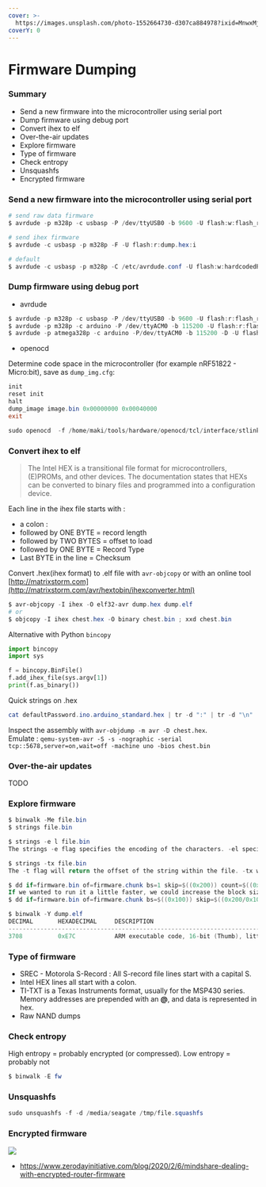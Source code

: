 ```yaml
---
cover: >-
  https://images.unsplash.com/photo-1552664730-d307ca884978?ixid=MnwxMjA3fDB8MHxwaG90by1wYWdlfHx8fGVufDB8fHx8&ixlib=rb-1.2.1&auto=format&fit=crop&w=2970&q=80
coverY: 0
---
```


# Firmware Dumping

### Summary

* Send a new firmware into the microcontroller using serial port
* Dump firmware using debug port
* Convert ihex to elf
* Over-the-air updates
* Explore firmware
* Type of firmware
* Check entropy
* Unsquashfs
* Encrypted firmware

### Send a new firmware into the microcontroller using serial port

```powershell
# send raw data firmware
$ avrdude -p m328p -c usbasp -P /dev/ttyUSB0 -b 9600 -U flash:w:flash_raw.bin

# send ihex firmware
$ avrdude -c usbasp -p m328p -F -U flash:r:dump.hex:i

# default
$ avrdude -c usbasp -p m328p -C /etc/avrdude.conf -U flash:w:hardcodedPassword.ino.arduino_standard.hex
```

### Dump firmware using debug port

* avrdude

```powershell
$ avrdude -p m328p -c usbasp -P /dev/ttyUSB0 -b 9600 -U flash:r:flash_raw.bin:r
$ avrdude -p m328p -c arduino -P /dev/ttyACM0 -b 115200 -U flash:r:flash_raw.bin:r
$ avrdude -p atmega328p -c arduino -P/dev/ttyACM0 -b 115200 -D -U flash:r:program.bin:r -F -v 
```

* openocd

Determine code space in the microcontroller (for example nRF51822 - Micro:bit), save as `dump_img.cfg`:

```powershell
init
reset init
halt
dump_image image.bin 0x00000000 0x00040000
exit
```

```powershell
sudo openocd  -f /home/maki/tools/hardware/openocd/tcl/interface/stlink-v2-1.cfg -f /home/maki/tools/hardware/openocd/tcl/target/nrf51.cfg -f dump_fw.cfg
```

### Convert ihex to elf

> The Intel HEX is a transitional file format for microcontrollers, (E)PROMs, and other devices. The documentation states that HEXs can be converted to binary files and programmed into a configuration device.

Each line in the ihex file starts with :

* a colon :
* followed by ONE BYTE = record length
* followed by TWO BYTES = offset to load
* followed by ONE BYTE = Record Type
* Last BYTE in the line = Checksum

Convert .hex(ihex format) to .elf file with `avr-objcopy` or with an online tool [http://matrixstorm.com](http://matrixstorm.com/avr/hextobin/ihexconverter.html)

```powershell
$ avr-objcopy -I ihex -O elf32-avr dump.hex dump.elf
# or 
$ objcopy -I ihex chest.hex -O binary chest.bin ; xxd chest.bin
```

Alternative with Python `bincopy`

```python
import bincopy
import sys

f = bincopy.BinFile()
f.add_ihex_file(sys.argv[1])
print(f.as_binary())
```

Quick strings on .hex

```powershell
cat defaultPassword.ino.arduino_standard.hex | tr -d ":" | tr -d "\n" | xxd -r -p  | strings 
```

Inspect the assembly with `avr-objdump -m avr -D chest.hex`.\
Emulate : `qemu-system-avr -S -s -nographic -serial tcp::5678,server=on,wait=off -machine uno -bios chest.bin`

### Over-the-air updates

TODO

### Explore firmware

```powershell
$ binwalk -Me file.bin
$ strings file.bin

$ strings -e l file.bin
The strings -e flag specifies the encoding of the characters. -el specifies little-endian characters 16-bits wide (e.g. UTF-16)

$ strings -tx file.bin
The -t flag will return the offset of the string within the file. -tx will return it in hex format, T-to in octal and -td in decimal. 

$ dd if=firmware.bin of=firmware.chunk bs=1 skip=$((0x200)) count=$((0x400-0x200))
If we wanted to run it a little faster, we could increase the block size:
$ dd if=firmware.bin of=firmware.chunk bs=$((0x100)) skip=$((0x200/0x100)) count=$(((0x400-0x200)/0x100))

$ binwalk -Y dump.elf 
DECIMAL       HEXADECIMAL     DESCRIPTION
--------------------------------------------------------------------------------
3708          0xE7C           ARM executable code, 16-bit (Thumb), little endian, at least 522 valid instructions
```

### Type of firmware

* SREC - Motorola S-Record : All S-record file lines start with a capital S.
* Intel HEX lines all start with a colon.
* TI-TXT is a Texas Instruments format, usually for the MSP430 series. Memory addresses are prepended with an **@**, and data is represented in hex.
* Raw NAND dumps

### Check entropy

High entropy = probably encrypted (or compressed). Low entropy = probably not

```powershell
$ binwalk -E fw
```

### Unsquashfs

```powershell
sudo unsquashfs -f -d /media/seagate /tmp/file.squashfs
```

### Encrypted firmware

![](https://images.squarespace-cdn.com/content/v1/5894c269e4fcb5e65a1ed623/1581004558438-UJV08PX8O5NVAQ6Z8HXI/ke17ZwdGBToddI8pDm48kHSRIhhjdVQ3NosuzDMrTulZw-zPPgdn4jUwVcJE1ZvWQUxwkmyExglNqGp0IvTJZamWLI2zvYWH8K3-s\_4yszcp2ryTI0HqTOaaUohrI8PIYASqlw8FVQsXpiBs096GedrrOfpwzeSClfgzB41Jweo/Picture2.png?format=1000w)

* https://www.zerodayinitiative.com/blog/2020/2/6/mindshare-dealing-with-encrypted-router-firmware
